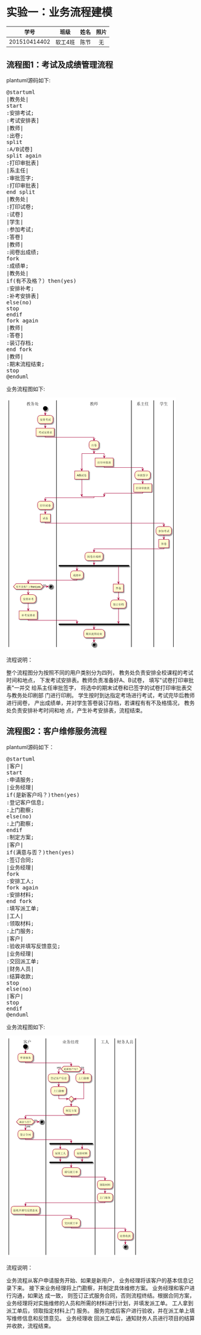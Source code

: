 实验一：业务流程建模
==========
|学号|班级|姓名|照片|
|:-:|:-:|:-:|:-:|
|201510414402|软工4班|陈节|无|

流程图1：考试及成绩管理流程
--------------
plantuml源码如下:
<pre>
@startuml
|教务处|
start
:安排考试;
:考试安排表]
|教师|
:出卷;
split
:A/B试卷]
split again
:打印审批表]
|系主任|
:审批签字;
:打印审批表]
end split
|教务处|
:打印试卷;
:试卷]
|学生|
:参加考试;
:答卷]
|教师|
:阅卷出成绩;
fork
:成绩单;
|教务处|
if(有不及格？）then(yes)
:安排补考;
:补考安排表]
else(no)
stop
endif
fork again
|教师|
:答卷]
:装订存档;
end fork
|教师|
:期末流程结束;
stop
@enduml
</pre>
业务流程图如下:

![image](one.png)

流程说明：

整个流程图分为按照不同的用户类别分为四列，
教务处负责安排全校课程的考试时间和地点，
下发考试安排表。教师负责准备好A、B试卷，
填写"试卷打印审批表"一并交 给系主任审批签字，
将选中的期末试卷和已签字的试卷打印审批表交与教务处印刷部 门进行印刷。
学生按时到达指定考场进行考试，考试完毕后教师进行阅卷，
产出成绩单，并对学生答卷装订存档，若课程有有不及格情况，
教务处负责安排补考时间和地 点，产生补考安排表，流程结束。

流程图2：客户维修服务流程
--------------
plantuml源码如下：
<pre>
@startuml
|客户|
start
:申请服务;
|业务经理|
if(是新客户吗？)then(yes)
:登记客户信息;
:上门勘察;
else(no)
:上门勘察;
endif
:制定方案;
|客户|
if(满意与否？)then(yes)
:签订合同;
|业务经理|
fork
:安排工人;
fork again
:安排材料;
end fork
:填写派工单;
|工人|
:领取材料;
:上门服务;
|客户|
:验收并填写反馈意见;
|业务经理|
:交回派工单;
|财务人员|
:结算收款;
stop
else(no)
|客户|
stop
endif
@enduml
</pre>
业务流程图如下:

![image](two.png)

流程说明：

业务流程从客户申请服务开始、如果是新用户，
业务经理将该客户的基本信息记录下来。
接下来业务经理将上门勘察，并制定具体维修方案。
业务经理和客户进行沟通，如果达 成一致，
则签订正式服务合同，否则流程终结。根据合同方案，
业务经理将对实施维修的人员和所需的材料进行计划，并填发派工单。
工人拿到派工单后，领取指定材料上门 服务。
服务完成后客户进行验收，并在派工单上填写维修信息和反馈意见。
业务经理收 回派工单后，通知财务人员进行项目的结算并收款，流程结束。

